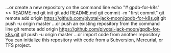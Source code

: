 …or create a new repository on the command line
echo "# gpdb-for-k8s" >> README.md
git init
git add README.md
git commit -m "first commit"
git remote add origin https://github.com/pivotal-jack-moon/gpdb-for-k8s.git
git push -u origin master
…or push an existing repository from the command line
git remote add origin https://github.com/pivotal-jack-moon/gpdb-for-k8s.git
git push -u origin master
…or import code from another repository
You can initialize this repository with code from a Subversion, Mercurial, or TFS project.
